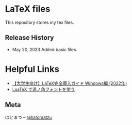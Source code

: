 # LaTeX files

This repository stores my tex files.

## Release History

* May 20, 2023 Added basic files.

# Helpful Links

* [【大学生向け】LaTeX完全導入ガイド Windows編 (2022年)](https://qiita.com/passive-radio/items/623c9a35e86b6666b89e)
* [LuaTeX で源ノ角フォントを使う](https://suikaba.hatenablog.com/entry/202002/02/014241)



## Meta

はとまつ – [@hatomatzu](https://twitter.com/hatomatzu)
